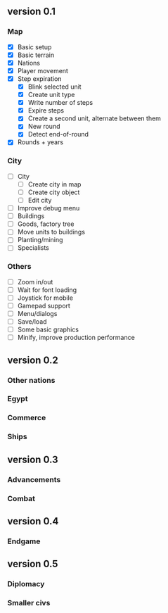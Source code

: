 ## version 0.1

### Map

- [X] Basic setup
- [X] Basic terrain
- [X] Nations
- [X] Player movement
- [X] Step expiration
  - [X] Blink selected unit
  - [X] Create unit type
  - [X] Write number of steps
  - [X] Expire steps
  - [X] Create a second unit, alternate between them
  - [X] New round
  - [X] Detect end-of-round
- [X] Rounds + years

### City

- [ ] City
  - [ ] Create city in map
  - [ ] Create city object
  - [ ] Edit city
- [ ] Improve debug menu
- [ ] Buildings
- [ ] Goods, factory tree
- [ ] Move units to buildings
- [ ] Planting/mining
- [ ] Specialists

### Others

- [ ] Zoom in/out
- [ ] Wait for font loading
- [ ] Joystick for mobile
- [ ] Gamepad support
- [ ] Menu/dialogs
- [ ] Save/load
- [ ] Some basic graphics
- [ ] Minify, improve production performance

## version 0.2

### Other nations
### Egypt
### Commerce
### Ships

## version 0.3

### Advancements
### Combat

## version 0.4

### Endgame

## version 0.5

### Diplomacy
### Smaller civs

